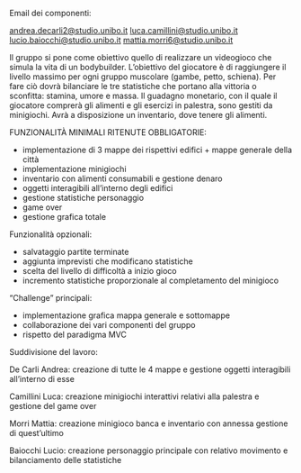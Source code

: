 Email dei componenti:

andrea.decarli2@studio.unibo.it
luca.camillini@studio.unibo.it
lucio.baiocchi@studio.unibo.it
mattia.morri6@studio.unibo.it


Il gruppo si pone come obiettivo quello di realizzare un videogioco che simula la vita di un bodybuilder.
L’obiettivo del giocatore è di raggiungere il livello massimo per ogni gruppo muscolare (gambe, petto, schiena). Per fare ciò dovrà bilanciare le tre statistiche che portano alla vittoria o sconfitta: stamina, umore e massa. Il guadagno monetario, con il quale il giocatore comprerà gli alimenti e gli esercizi in palestra, sono gestiti da minigiochi. Avrà a disposizione un inventario, dove tenere gli alimenti.


FUNZIONALITÀ MINIMALI RITENUTE OBBLIGATORIE:
- implementazione di 3 mappe dei rispettivi edifici + mappe generale della città
- implementazione minigiochi
- inventario con alimenti consumabili e gestione denaro
- oggetti interagibili all’interno degli edifici
- gestione statistiche personaggio
- game over
- gestione grafica totale

Funzionalità opzionali:
- salvataggio partite terminate
- aggiunta imprevisti che modificano statistiche
- scelta del livello di difficoltà a inizio gioco
- incremento statistiche proporzionale al completamento del minigioco

“Challenge” principali:
- implementazione grafica mappa generale e sottomappe
- collaborazione dei vari componenti del gruppo
- rispetto del paradigma MVC

Suddivisione del lavoro:

De Carli Andrea: creazione di tutte le 4 mappe e gestione oggetti interagibili all’interno di esse

Camillini Luca: creazione minigiochi interattivi relativi alla palestra e gestione del game over

Morri Mattia: creazione minigioco banca e inventario con annessa gestione di quest’ultimo

Baiocchi Lucio: creazione personaggio principale con relativo movimento e bilanciamento delle statistiche
